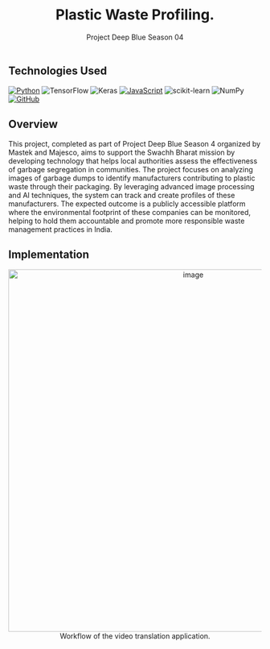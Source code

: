 <a id="readme-top"></a>

<div align="center">
  <h1 align="center">Plastic Waste Profiling.</h1>
  <p align="center">
    Project Deep Blue Season 04
    <br />
    <br />
  </p>
</div>

## Technologies Used
[![Python](https://img.shields.io/badge/Python-FFD43B?style=for-the-badge&logo=python&logoColor=blue)](https://www.python.org/)
![TensorFlow](https://img.shields.io/badge/TensorFlow-%23FF6F00.svg?style=for-the-badge&logo=TensorFlow&logoColor=white)
![Keras](https://img.shields.io/badge/Keras-%23D00000.svg?style=for-the-badge&logo=Keras&logoColor=white)
[![JavaScript](https://img.shields.io/badge/javascript-%23323330.svg?style=for-the-badge&logo=javascript&logoColor=%23F7DF1E)](https://www.javascript.com/)
![scikit-learn](https://img.shields.io/badge/scikit--learn-%23F7931E.svg?style=for-the-badge&logo=scikit-learn&logoColor=white)
![NumPy](https://img.shields.io/badge/numpy-%23013243.svg?style=for-the-badge&logo=numpy&logoColor=white)
[![GitHub](https://img.shields.io/badge/GitHub-100000?style=for-the-badge&logo=github&logoColor=white)](https://github.com/)


## Overview
This project, completed as part of Project Deep Blue Season 4 organized by Mastek and Majesco, aims to support the Swachh Bharat mission by developing technology that helps local authorities assess the effectiveness of garbage segregation in communities. The project focuses on analyzing images of garbage dumps to identify manufacturers contributing to plastic waste through their packaging. By leveraging advanced image processing and AI techniques, the system can track and create profiles of these manufacturers. The expected outcome is a publicly accessible platform where the environmental footprint of these companies can be monitored, helping to hold them accountable and promote more responsible waste management practices in India.


## Implementation
<div align="center">
    <img width="720" alt="image" src="https://github.com/user-attachments/assets/5da4dd75-7329-4d3d-81cd-73b0b36af91e">
    <div>Workflow of the video translation application.</div>

</div>
